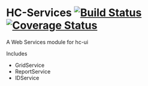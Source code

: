 HC-Services  [![Build Status](https://travis-ci.org/cghr/hc-services.png?branch=master)](https://travis-ci.org/cghr/hc-services) [![Coverage Status](https://img.shields.io/coveralls/cghr/hc-services.svg)](https://coveralls.io/r/cghr/hc-services?branch=master)
=============


A Web  Services module for hc-ui

Includes

* GridService
* ReportService
* IDService
